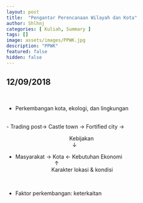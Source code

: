 ```yaml
---
layout: post
title:  "Pengantar Perencanaan Wilayah dan Kota"
author: Shlhnj
categories: [ Kuliah, Summary ]
tags: []
image: assets/images/PPWK.jpg
description: "PPWK"
featured: false
hidden: false
---
```


## 12/09/2018

<br>

- Perkembangan kota, ekologi, dan lingkungan
<br>
- Trading post-> Castle town -> Fortified city ->

<br>

&nbsp; &nbsp; &nbsp; &nbsp; &nbsp; &nbsp; &nbsp; &nbsp; &nbsp; &nbsp; &nbsp; &nbsp; &nbsp; &nbsp; &nbsp; &nbsp; &nbsp; &nbsp; &nbsp; &nbsp; &nbsp; Kebijakan <br>
&nbsp; &nbsp; &nbsp; &nbsp; &nbsp; &nbsp; &nbsp; &nbsp; &nbsp; &nbsp; &nbsp; &nbsp; &nbsp; &nbsp; &nbsp; &nbsp; &nbsp; &nbsp; &nbsp; &nbsp; &nbsp; &nbsp; &#8595; <br>
- Masyarakat &#8594; Kota &#8592; Kebutuhan Ekonomi <br>
&nbsp; &nbsp; &nbsp; &nbsp; &nbsp; &nbsp; &nbsp; &nbsp; &nbsp; &nbsp; &nbsp; &nbsp; &nbsp; &#8593; <br>
&nbsp; &nbsp; &nbsp; &nbsp; &nbsp; &nbsp; &nbsp; &nbsp; &nbsp; &nbsp; &nbsp; &nbsp; Karakter lokasi & kondisi <br>

<br>
               
- Faktor perkembangan: keterkaitan


